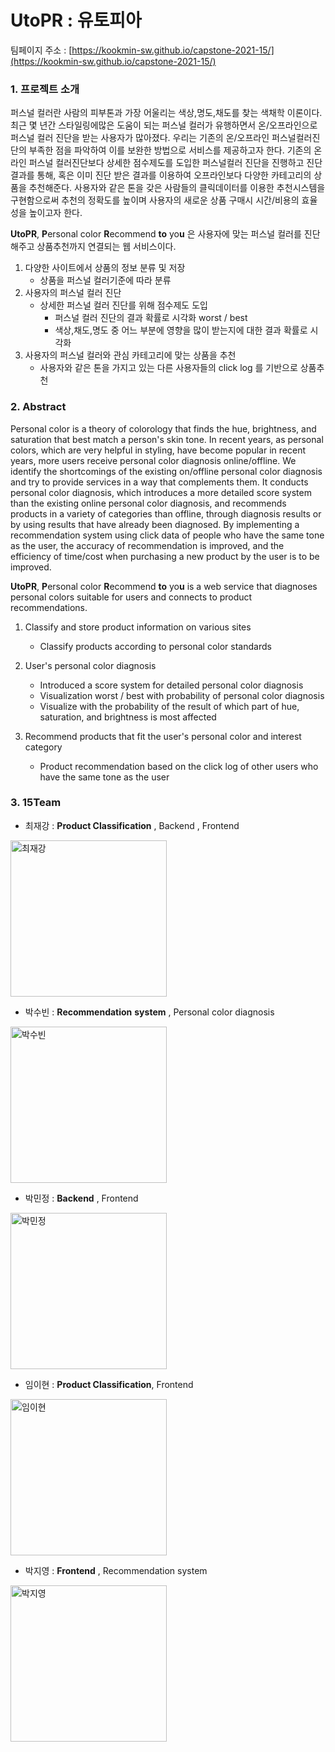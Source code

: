 # UtoPR : 유토피아

팀페이지 주소 : [https://kookmin-sw.github.io/capstone-2021-15/](https://kookmin-sw.github.io/capstone-2021-15/)

### 1. 프로젝트 소개

  퍼스널 컬러란 사람의 피부톤과 가장 어울리는 색상,명도,채도를 찾는 색채학 이론이다. 최근 몇 년간 스타일링에많은 도움이 되는 퍼스널 컬러가 유행하면서 온/오프라인으로 퍼스널 컬러 진단을 받는 사용자가 많아졌다. 우리는 기존의 온/오프라인 퍼스널컬러진단의 부족한 점을 파악하여 이를 보완한 방법으로 서비스를 제공하고자 한다. 기존의 온라인 퍼스널 컬러진단보다 상세한 점수제도를 도입한 퍼스널컬러 진단을 진행하고 진단 결과를 통해, 혹은 이미 진단 받은 결과를 이용하여 오프라인보다 다양한 카테고리의 상품을 추천해준다. 사용자와 같은 톤을 갖은 사람들의 클릭데이터를 이용한 추천시스템을 구현함으로써 추천의 정확도를 높이며 사용자의 새로운 상품 구매시 시간/비용의 효율성을 높이고자 한다. 

**UtoPR**,  **P**ersonal color **R**ecommend **to** yo**u** 은 사용자에 맞는 퍼스널 컬러를 진단해주고 상품추천까지 연결되는 웹 서비스이다. 

1. 다양한 사이트에서 상품의 정보 분류 및 저장 
    - 상품을 퍼스널 컬러기준에 따라 분류
2. 사용자의 퍼스널 컬러 진단 
    - 상세한 퍼스널 컬러 진단를 위해 점수제도 도입
        - 퍼스널 컬러 진단의 결과 확률로 시각화 worst / best
        - 색상,채도,명도 중 어느 부분에 영향을 많이 받는지에 대한 결과 확률로 시각화
3. 사용자의 퍼스널 컬러와 관심 카테고리에 맞는 상품을 추천 
    - 사용자와 같은 톤을 가지고 있는 다른 사용자들의 click log 를 기반으로 상품추천

### 2. Abstract

  Personal color is a theory of colorology that finds the hue, brightness, and saturation that best match a person's skin tone. In recent years, as personal colors, which are very helpful in styling, have become popular in recent years, more users receive personal color diagnosis online/offline. We identify the shortcomings of the existing on/offline personal color diagnosis and try to provide services in a way that complements them. It conducts personal color diagnosis, which introduces a more detailed score system than the existing online personal color diagnosis, and recommends products in a variety of categories than offline, through diagnosis results or by using results that have already been diagnosed. By implementing a recommendation system using click data of people who have the same tone as the user, the accuracy of recommendation is improved, and the efficiency of time/cost when purchasing a new product by the user is to be improved.

**UtoPR**,  **P**ersonal color **R**ecommend **to** yo**u** is a web service that diagnoses personal colors suitable for users and connects to product recommendations.

1. Classify and store product information on various sites
    - Classify products according to personal color standards
2. User's personal color diagnosis
    - Introduced a score system for detailed personal color diagnosis
    - Visualization worst / best with probability of personal color diagnosis
    - Visualize with the probability of the result of which part of hue, saturation, and brightness is most affected

3. Recommend products that fit the user's personal color and interest category
    - Product recommendation based on the click log of other users who have the same tone as the user

### 3. 15Team

- 최재강 : **Product Classification**  , Backend , Frontend <br/>
 <img width="250" alt="최재강" src="https://user-images.githubusercontent.com/39542978/113392650-69a78900-93d0-11eb-93a4-1b4ac2ed19aa.png">


- 박수빈 : **Recommendation** **system** , Personal color diagnosis <br/>
 <img width="250" alt="박수빈" src="https://user-images.githubusercontent.com/39542978/113392707-8217a380-93d0-11eb-8018-f21f0a7615c0.png">

- 박민정 : **Backend** , Frontend <br/>
<img width="250" alt="박민정" src="https://user-images.githubusercontent.com/39542978/113392782-9d82ae80-93d0-11eb-9c23-1720615e3290.png">

- 임이현 : **Product Classification**, Frontend <br/>
<img width="250" alt="임이현" src="https://user-images.githubusercontent.com/34808817/113581710-793e0080-9662-11eb-8026-3b5374ae5ede.jpg">

- 박지영 : **Frontend** , Recommendation system <br/>
<img width="250" alt="박지영" src="https://user-images.githubusercontent.com/39542978/113392866-c0ad5e00-93d0-11eb-9041-5df3dbfa6ffe.png">
